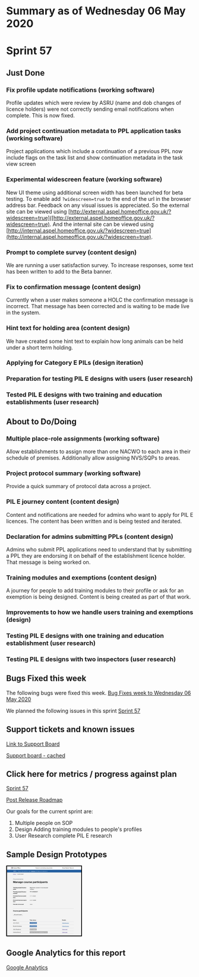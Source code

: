 # Summary as of Wednesday 06 May 2020 

# Sprint 57

## Just Done
### Fix profile update notifications (working software)
Profile updates which were review by ASRU (name and dob changes of licence holders) were not correctly sending email notifications when complete. This is now fixed.
### Add project continuation metadata to PPL application tasks (working software)
Project applications which include a continuation of a previous PPL now include flags on the task list and show continuation metadata in the task view screen
### Experimental widescreen feature (working software)
New UI theme using additional screen width has been launched for beta testing. To enable add `?widescreen=true` to the end of the url in the browser address bar. Feedback on any visual issues is appreciated.
So the external site can be viewed using [http://external.aspel.homeoffice.gov.uk/?widescreen=true]([http://external.aspel.homeoffice.gov.uk/?widescreen=true).
And the internal site can be viewed using [http://internal.aspel.homeoffice.gov.uk/?widescreen=true](http://internal.aspel.homeoffice.gov.uk/?widescreen=true).

### Prompt to complete survey (content design)
We are running a user satisfaction survey. To increase responses, some text has been written to add to the Beta banner. 
### Fix to confirmation message (content design)
Currently when a user makes someone a HOLC the confirmation message is incorrect. That message has been corrected and is waiting to be made live in the system. 
### Hint text for holding area (content design)
We have created some hint text to explain how long animals can be held under a short term holding.
### Applying for Category E PILs (design iteration)
### Preparation for testing PIL E designs with users (user research)
### Tested PIL E designs with two training and education establishments (user research)

## About to Do/Doing
### Multiple place-role assignments (working software)
Allow establishments to assign more than one NACWO to each area in their schedule of premises. Additionally allow assigning NVS/SQPs to areas.
### Project protocol summary (working software)
Provide a quick summary of protocol data across a project.
### PIL E journey content (content design)
Content and notifications are needed for admins who want to apply for PIL E licences. The content has been written and is being tested and iterated.
### Declaration for admins submitting PPLs (content design)
Admins who submit PPL applications need to understand that by submitting a PPL they are endorsing it on behalf of the establishment licence holder. That message is being worked on.
### Training modules and exemptions (content design)
A journey for people to add training modules to their profile or ask for an exemption is being designed. Content is being created as part of that work. 
### Improvements to how we handle users training and exemptions (design)
### Testing PIL E designs with one training and education establishment (user research)
### Testing PIL E designs with two inspectors (user research)

## Bugs Fixed this week
The following bugs were fixed this week.
[Bug Fixes week to Wednesday 06 May 2020](graphs/bugs06052020.png)

We planned the following issues in this sprint 
[Sprint 57](graphs/sprint06052020.png)

## Support tickets and known issues
[Link to Support Board](https://collaboration.homeoffice.gov.uk/jira/secure/RapidBoard.jspa?rapidView=1717&selectedIssue=ASSB-253)

[Support board - cached](graphs/supportBoard06052020.png)

## Click here for metrics / progress against plan
[Sprint 57](graphs/progress06052020.png)

[Post Release Roadmap](graphs/roadmap06052020.png)

Our goals for the current sprint are:
1. Multiple people on SOP 
2. Design Adding training modules to people's profiles 
3. User Research complete PIL E research

## Sample Design Prototypes
<a href="graphs/proto1_06052020.png"><img src="graphs/proto1_06052020.png" alt="HTML5 Icon" width="200" style="border:2px solid black"></a>
<br>

## Google Analytics for this report
[Google Analytics](graphs/GA06052020.png)

